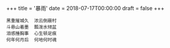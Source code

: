 +++
title = '暴雨'
date = 2018-07-17T00:00:00
draft = false
+++

```text
黑重摧城久  浓云倒蔽村
斗悬山着墨  瓢泼水倾盆
泪感捶胸事  心生顿足痕
何年何月后  何地何时魂
```
